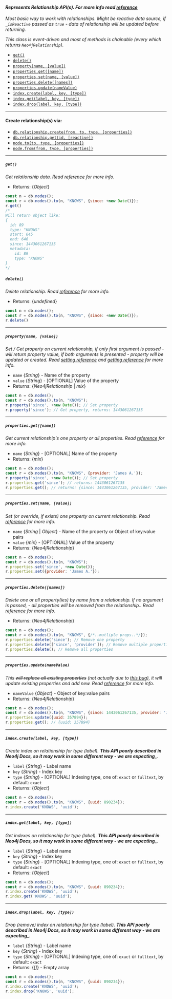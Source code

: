 #### *Represents Relationship API(s). For more info read [reference](http://neo4j.com/docs/rest-docs/3.1/#rest-api-relationships)*

*Most basic way to work with relationships.*
*Might be reactive data source, if `_isReactive` passed as `true` - data of relationship will be updated before returning.*

*This class is event-driven and most of methods is chainable (every which returns `Neo4jRelationship`).*

 - [`get()`](#get)
 - [`delete()`](#delete)
 - [`property(name, [value])`](#propertyname-value)
 - [`properties.get([name])`](#propertiesgetname)
 - [`properties.set(name, [value])`](#propertiessetname-value)
 - [`properties.delete([names])`](#propertiesdeletenames)
 - [`properties.update(nameValue)`](#propertiesupdatenamevalue)
 - [`index.create(label, key, [type])`](#indexcreatelabel-key-type)
 - [`index.get(label, key, [type])`](#indexgetlabel-key-type)
 - [`index.drop(label, key, [type])`](#indexdroplabel-key-type)

---

#### Create relationship(s) via:
 - [`db.relationship.create(from, to, type, [properties])`](https://github.com/VeliovGroup/neo4j-fiber/wiki/Neo4jDB-Class#relationshipcreatefrom-to-type-properties)
 - [`db.relationship.get(id, [reactive])`](https://github.com/VeliovGroup/neo4j-fiber/wiki/Neo4jDB-Class#relationshipgetid-reactive)
 - [`node.to(to, type, [properties])`](https://github.com/VeliovGroup/neo4j-fiber/wiki/Neo4jNode-Class#toto-type-properties)
 - [`node.from(from, type, [properties])`](https://github.com/VeliovGroup/neo4j-fiber/wiki/Neo4jNode-Class#fromfrom-type-properties)

---

##### `get()`
*Get relationship data. Read [reference](http://neo4j.com/docs/rest-docs/3.1/#rest-api-get-relationship-by-id) for more info.*
 - Returns: {*Object*}
```js
const n = db.nodes();
const r = db.nodes().to(n, "KNOWS", {since: +new Date()});
r.get()
/*
Will return object like:
{
  id: 89
  type: "KNOWS"
  start: 645
  end: 646
  since: 1443061267135
  metadata:
    id: 89
    type: "KNOWS"
}
*/
```


##### `delete()`
*Delete relationship. Read [reference](http://neo4j.com/docs/rest-docs/3.1/#rest-api-delete-relationship) for more info.*
 - Returns: {*undefined*}
```js
const n = db.nodes();
const r = db.nodes().to(n, "KNOWS", {since: +new Date()});
r.delete()
```

---

##### `property(name, [value])`
*Set / Get property on current relationship, if only first argument is passed - will return property value, if both arguments is presented - property will be updated or created. Read [setting reference](http://neo4j.com/docs/rest-docs/3.1/#rest-api-set-property-on-node) and [getting reference](http://neo4j.com/docs/rest-docs/3.1/#rest-api-get-single-property-on-a-relationship) for more info.*
 - `name` {*String*} - Name of the property
 - `value` {*String*} - [OPTIONAL] Value of the property
 - Returns: {*Neo4jRelationship* | *mix*}
```js
const n = db.nodes();
const r = db.nodes().to(n, "KNOWS");
r.property('since', +new Date()); // Set property
r.property('since'); // Get property, returns: 1443061267135
```

---

##### `properties.get([name])`
*Get current relationship's one property or all properties. Read [reference](http://neo4j.com/docs/rest-docs/3.1/#rest-api-get-all-properties-on-a-relationship) for more info.*
 - `name` {*String*} - [OPTIONAL] Name of the property
 - Returns: {*mix*}
```js
const n = db.nodes();
const r = db.nodes().to(n, "KNOWS", {provider: 'James A.'});
r.property('since', +new Date()); // Set property
r.properties.get('since'); // returns: 1443061267135
r.properties.get(); // returns: {since: 1443061267135, provider: 'James A.'}
```

---

##### `properties.set(name, [value])`
*Set (or override, if exists) one property on current relationship. Read [reference](http://neo4j.com/docs/rest-docs/3.1/#rest-api-set-single-property-on-a-relationship) for more info.*
 - `name` {*String* | *Object*} - Name of the property or Object of key:value pairs
 - `value` {*mix*} - [OPTIONAL] Value of the property
 - Returns: {*Neo4jRelationship*}
```js
const n = db.nodes();
const r = db.nodes().to(n, "KNOWS");
r.properties.set('since', +new Date());
r.properties.set({provider: 'James A.'});
```

---

##### `properties.delete([names])`
*Delete one or all property(ies) by name from a relationship. If no argument is passed, - all properties will be removed from the relationship.. Read [reference](http://neo4j.com/docs/rest-docs/3.1/#rest-api-remove-properties-from-a-relationship) for more info.*
 - Returns: {*Neo4jRelationship*}
```js
const n = db.nodes();
const r = db.nodes().to(n, "KNOWS", {/*..mutliple props..*/});
r.properties.delete('since'); // Remove one property
r.properties.delete(['since', 'provider']); // Remove multiple properties
r.properties.delete(); // Remove all properties
```

---

##### `properties.update(nameValue)`
*This ~~will replace all existing properties~~ (not actually due to [this bug](https://github.com/neo4j/neo4j/issues/5341)), it will update existing properties and add new. Read [reference](http://neo4j.com/docs/rest-docs/3.1/#rest-api-set-all-properties-on-a-relationship) for more info.*
 - `nameValue` {*Object*} - Object of key:value pairs
 - Returns: {*Neo4jRelationship*}
```js
const n = db.nodes();
const r = db.nodes().to(n, "KNOWS", {since: 1443061267135, provider: 'James A.'});
r.properties.update({uuid: 357894});
r.properties.get(); // {uuid: 357894}
```

---

##### `index.create(label, key, [type])`
*Create index on relationship for type (label). __This API poorly described in Neo4j Docs, so it may work in some different way - we are expecting___.*
 - `label` {*String*} - Label name
 - `key` {*String*} - Index key
 - `type` {*String*} - [OPTIONAL] Indexing type, one of: `exact` or `fulltext`, by default: `exact`
 - Returns: {*Object*}
```js
const n = db.nodes();
const r = db.nodes().to(n, "KNOWS", {uuid: 890234});
r.index.create('KNOWS', 'uuid');
```

---

##### `index.get(label, key, [type])`
*Get indexes on relationship for type (label). __This API poorly described in Neo4j Docs, so it may work in some different way - we are expecting___.*
 - `label` {*String*} - Label name
 - `key` {*String*} - Index key
 - `type` {*String*} - [OPTIONAL] Indexing type, one of: `exact` or `fulltext`, by default: `exact`
 - Returns: {*Object*}
```js
const n = db.nodes();
const r = db.nodes().to(n, "KNOWS", {uuid: 890234});
r.index.create('KNOWS', 'uuid');
r.index.get('KNOWS', 'uuid');
```

---

##### `index.drop(label, key, [type])`
*Drop (remove) index on relationship for type (label). __This API poorly described in Neo4j Docs, so it may work in some different way - we are expecting___.*
 - `label` {*String*} - Label name
 - `key` {*String*} - Index key
 - `type` {*String*} - [OPTIONAL] Indexing type, one of: `exact` or `fulltext`, by default: `exact`
 - Returns: {*[]*} - Empty array
```js
const n = db.nodes();
const r = db.nodes().to(n, "KNOWS", {uuid: 890234});
r.index.create('KNOWS', 'uuid');
r.index.drop('KNOWS', 'uuid');
```